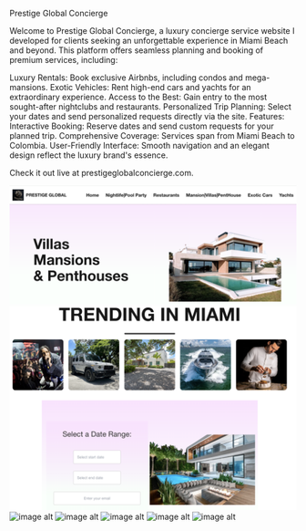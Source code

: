 Prestige Global Concierge

Welcome to Prestige Global Concierge, a luxury concierge service website I developed for clients seeking an unforgettable experience in Miami Beach and beyond. This platform offers seamless planning and booking of premium services, including:

Luxury Rentals: Book exclusive Airbnbs, including condos and mega-mansions.
Exotic Vehicles: Rent high-end cars and yachts for an extraordinary experience.
Access to the Best: Gain entry to the most sought-after nightclubs and restaurants.
Personalized Trip Planning: Select your dates and send personalized requests directly via the site.
Features:
Interactive Booking: Reserve dates and send custom requests for your planned trip.
Comprehensive Coverage: Services span from Miami Beach to Colombia.
User-Friendly Interface: Smooth navigation and an elegant design reflect the luxury brand's essence.

Check it out live at prestigeglobalconcierge.com.

![image alt](https://github.com/keneversley/PRESTIGE-GLOBAL/blob/67273d8755424356ab0ff9bd3db54107f89bc206/global1.png)
![image alt](https://github.com/keneversley/PRESTIGE-GLOBAL/blob/1868a9c6d76c2526dded0610e539b206fe5ff012/global2.png)
![image alt](https://github.com/keneversley/PRESTIGE-GLOBAL/blob/1868a9c6d76c2526dded0610e539b206fe5ff012/global3.png)
![image alt](https://github.com/keneversley/PRESTIGE-GLOBAL/blob/1868a9c6d76c2526dded0610e539b206fe5ff012/global4.png)
![image alt](https://github.com/keneversley/PRESTIGE-GLOBAL/blob/1868a9c6d76c2526dded0610e539b206fe5ff012/global5.png)
![image alt](https://github.com/keneversley/PRESTIGE-GLOBAL/blob/1868a9c6d76c2526dded0610e539b206fe5ff012/global6.png)
![image alt](https://github.com/keneversley/PRESTIGE-GLOBAL/blob/1868a9c6d76c2526dded0610e539b206fe5ff012/global7.png)

